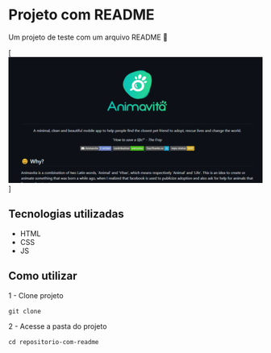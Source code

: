 # Projeto com README 
Um projeto de teste com um arquivo README 🚀

[<img src="./tela.gif.gif" alt="git da tela inicial do projeto xyz">] 

## Tecnologias utilizadas

- HTML
- CSS
- JS

## Como utilizar 

1 - Clone projeto 
```
git clone
```

2 - Acesse a pasta do projeto 
```
cd repositorio-com-readme
```